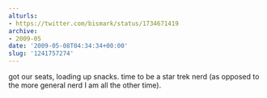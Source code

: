 ```yaml
---
alturls:
- https://twitter.com/bismark/status/1734671419
archive:
- 2009-05
date: '2009-05-08T04:34:34+00:00'
slug: '1241757274'
---
```


got our seats, loading up snacks. time to be a star trek nerd (as opposed to the more general nerd I am all the other time).

